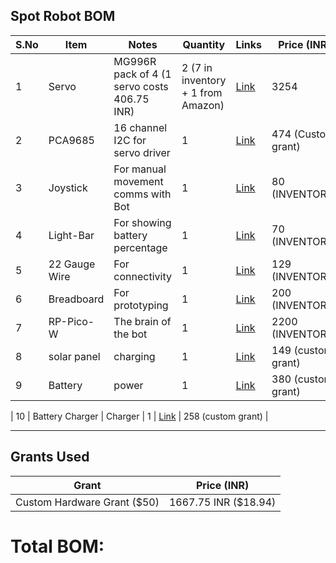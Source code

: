 ## Spot Robot BOM

| S.No | Item        | Notes                                 | Quantity                     | Links                                                                 | Price (INR)          |
|------|------------|---------------------------------------|------------------------------|----------------------------------------------------------------------|--------------------|
| 1    | Servo      | MG996R pack of 4 (1 servo costs 406.75 INR) | 2 (7 in inventory + 1 from Amazon) | [Link](https://tinyurl.com/black-servo)                             | 3254               |
| 2    | PCA9685    | 16 channel I2C for servo driver       | 1                            | [Link](https://tinyurl.com/PCA9685-servo-driver)                     | 474 (Custom grant) |
| 3    | Joystick   | For manual movement comms with Bot    | 1                            | [Link](https://tinyurl.com/joystick-robo)                            | 80 (INVENTORY)     |
| 4    | Light-Bar  | For showing battery percentage        | 1                            | [Link](https://tinyurl.com/bargraph-light)                            | 70 (INVENTORY)     |
| 5    | 22 Gauge Wire | For connectivity                     | 1                            | [Link](https://www.amazon.in/gp/product/B07VMNGXF5/ref=ewc_pr_img_1?smid=AJ6SIZC8YQDZX&psc=1) | 129 (INVENTORY)    |
| 6    | Breadboard | For prototyping                        | 1                            | [Link](https://tinyurl.com/breadboard-white)                          | 200 (INVENTORY)    |
| 7    | RP-Pico-W  | The brain of the bot                   | 1                            | [Link](https://tinyurl.com/rpi-pico-w)                                | 2200 (INVENTORY)   |
| 8    | solar panel  | charging                  | 1                            | [Link](https://www.amazon.in/gp/product/B07KXWQBQF/ref=sw_img_1?smid=AJ6SIZC8YQDZX&psc=1)                                | 149 (custom grant)   |
| 9    | Battery  | power                  | 1                            | [Link](https://www.amazon.in/CONSONANTIAM-Capacity-Rechargeable-Multipurpose-VOLT-2600/dp/B0DZF2YT8P/ref=sr_1_10?dib=eyJ2IjoiMSJ9.QQkp7rsmTcGuDIaoLux5B51SVD0qwYnPBY32rnAp13GgRrZaP9mqQ8bdv9EmU-wx5K21AQPvkjVwpzjpStfE-WJKHFvhJNf_P0n_Zs1rTObbrd4MH_Kbrxb4yVKkigRNobksiGzdEIOjauDOddGayTocCPlvD_vvb9N42Gov8aBMkq_GHaa3k0cQM91FACZtW9IRFJPgTxuwp_3ISD4cc8bDvzndNdkcCQJSttzyrac.Lmo6RY5QHwoaOlbsfQw79bUDqGwRSR-ioeaAA5-p4HA&dib_tag=se&keywords=2200mah%2B7v%2Bbattery%2Brechargeable&qid=1756813869&sr=8-10&th=1)                                | 380 (custom grant)   |

| 10    | Battery Charger  | Charger                  | 1                            | [Link](https://www.amazon.in/gp/product/B0D3VG7SCL/ref=sw_img_1?smid=A1A6JXSEM1ID2I&psc=1)                                | 258 (custom grant)   |

---

## Grants Used

| Grant                     | Price (INR)       |
|----------------------------|-----------------|
| Custom Hardware Grant ($50) | 1667.75 INR ($18.94) |



# Total BOM: 
